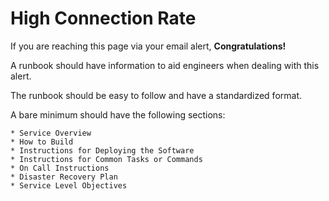 # High Connection Rate

If you are reaching this page via your email alert, __Congratulations!__

A runbook should have information to aid engineers when
dealing with this alert.

The runbook should be easy to follow and have a standardized format.

A bare minimum should have the following sections:

    * Service Overview
    * How to Build
    * Instructions for Deploying the Software
    * Instructions for Common Tasks or Commands
    * On Call Instructions
    * Disaster Recovery Plan
    * Service Level Objectives